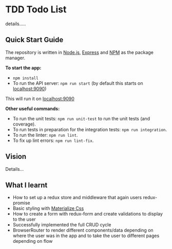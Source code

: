 # TDD Todo List

details.....

## Quick Start Guide

The repository is written in [Node.js](https://nodejs.org/en/), [Express](https://expressjs.com/) and [NPM](https://www.npmjs.com/) as the package manager.

**To start the app:**
- `npm install`
- To run the API server: `npm run start` (by default this starts on [localhost:9090](localhost:9090))

This will run it on [localhost:9090](localhost:9090)

**Other useful commands:**

- To run the unit tests: `npm run unit-test` to run the unit tests (and coverage).
- To run tests in preparation for the integration tests: `npm run integration`.
- To run the linter: `npm run lint`.
- To fix up lint errors: `npm run lint-fix`.

## Vision

Details...

## What I learnt

* How to set up a redux store and middleware that again users redux-promise
* Basic styling with [Materialize Css](https://materializecss.com/)
* How to create a form with redux-form and create validations to display to the user
* Successfully implemented the full CRUD cycle
* BrowserRouter to render different components/data depending on where the user was in the app and to take the user to different pages depending on flow